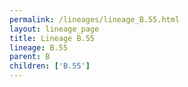 ```yaml
---
permalink: /lineages/lineage_B.55.html
layout: lineage_page
title: Lineage B.55
lineage: B.55
parent: B
children: ['B.55']
---
```

